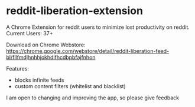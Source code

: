 # reddit-liberation-extension
 A Chrome Extension for reddit users to minimize lost productivity on reddit. Current Users: 37+
 
 Download on Chrome Webstore: https://chrome.google.com/webstore/detail/reddit-liberation-feed-bl/fllfmdjhnhhjokhdifhcdbpbfajfnhon
 
 Features:
 - blocks infinite feeds
 - custom content filters (whitelist and blacklist)

I am open to changing and improving the app, so please give feedback
